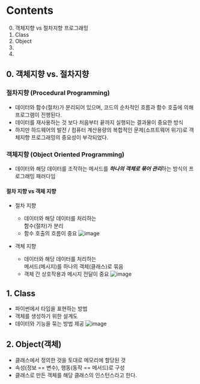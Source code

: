 # Contents
0. 객체지향 vs 절차지향 프로그래밍
1. Class
2. Object
3.
4.

## 0. 객체지향 vs. 절차지향
### 절차지향 (Procedural Programming)
- 데이터와 함수(절차)가 분리되어 있으며, 코드의 순차적인 흐름과 함수 호출에 의해 프로그램이 진행된다.
- 데이터를 재사용하는 것 보다 처음부터 끝까지 실행되는 결과물이 중요한 방식
- 하지만 하드웨어의 발전 / 컴퓨터 계산용량의 복합적인 문제(소프트웨어 위기)로 객체지향 프로그래밍의 중요성이 부각되었다.

### 객체지향 (Object Oriented Programming)
- 데이터와 해당 데이터를 조작하는 메서드를 ***하나의 객체로 묶어 관리***하는 방식의 프로그래밍 패러다임

#### 절차 지향 vs 객체 지향
- 절차 지향
    - 데이터와 해당 데이터를 처리하는 <br>함수(절차)가 분리
    - 함수 호출의 흐름이 중요
    ![image](https://github.com/ragu6963/TIL/assets/32388270/f84ff2d6-f73e-4105-9528-ad17a7e7174d)
    
- 객체 지향
    - 데이터와 해당 데이터를 처리하는 <br>메서드(메시지)를 하나의 객체(클래스)로 묶음
    - 객체 간 상호작용과 메시지 전달이 중요
    ![image](https://github.com/ragu6963/TIL/assets/32388270/7430654c-d52d-4cf8-9ae4-af83f38369b8)


## 1. Class
- 파이썬에서 타입을 표현하는 방법
- 객체를 생성하기 위한 설계도
- 데이터와 기능을 묶는 방법 제공
![image](https://github.com/ragu6963/TIL/assets/32388270/2f87ae3c-ce62-4a81-983e-06073f5f9745)

## 2. Object(객체)
- 클래스에서 정의한 것을 토대로 메모리에 할당된 것
- 속성(정보 == 변수), 행동(동작 == 메서드)로 구성
- 클래스로 만든 객체를 해당 클래스의 인스턴스라고 한다.
